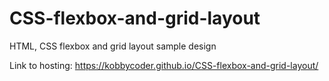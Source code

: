 # CSS-flexbox-and-grid-layout
HTML, CSS flexbox and grid layout sample design

Link to hosting: https://kobbycoder.github.io/CSS-flexbox-and-grid-layout/
